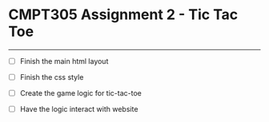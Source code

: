 # CMPT305 Assignment 2 - Tic Tac Toe

---

- [ ] Finish the main html layout

- [ ] Finish the css style

- [ ] Create the game logic for tic-tac-toe

- [ ] Have the logic interact with website
